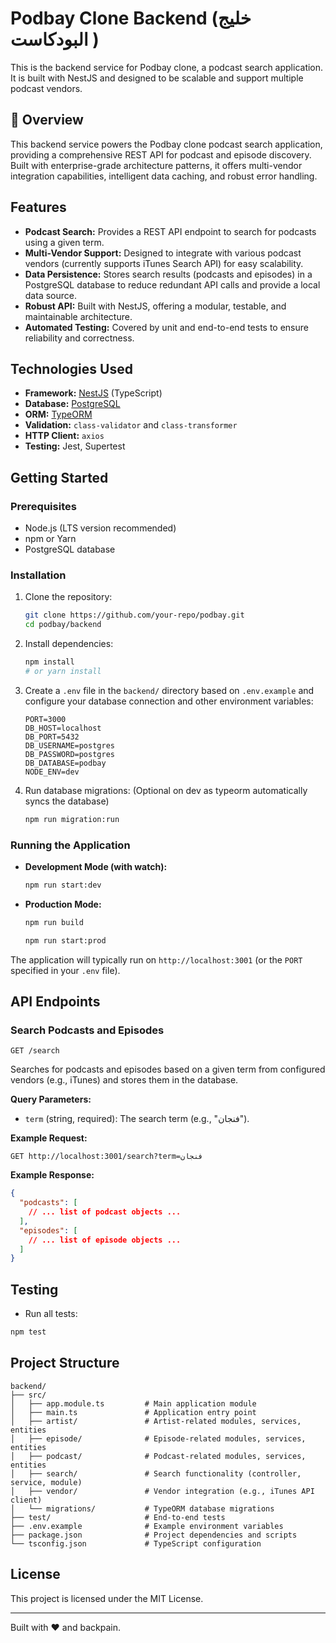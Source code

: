 # Podbay Clone Backend (خليج البودكاست )

This is the backend service for Podbay clone, a podcast search application. It is built with NestJS and designed to be scalable and support multiple podcast vendors.

## 🎯 Overview

This backend service powers the Podbay clone podcast search application, providing a comprehensive REST API for podcast and episode discovery. Built with enterprise-grade architecture patterns, it offers multi-vendor integration capabilities, intelligent data caching, and robust error handling.

## Features

- **Podcast Search:** Provides a REST API endpoint to search for podcasts using a given term.
- **Multi-Vendor Support:** Designed to integrate with various podcast vendors (currently supports iTunes Search API) for easy scalability.
- **Data Persistence:** Stores search results (podcasts and episodes) in a PostgreSQL database to reduce redundant API calls and provide a local data source.
- **Robust API:** Built with NestJS, offering a modular, testable, and maintainable architecture.
- **Automated Testing:** Covered by unit and end-to-end tests to ensure reliability and correctness.

## Technologies Used

- **Framework:** [NestJS](https://nestjs.com/) (TypeScript)
- **Database:** [PostgreSQL](https://www.postgresql.org/)
- **ORM:** [TypeORM](https://typeorm.io/)
- **Validation:** `class-validator` and `class-transformer`
- **HTTP Client:** `axios`
- **Testing:** Jest, Supertest

## Getting Started

### Prerequisites

- Node.js (LTS version recommended)
- npm or Yarn
- PostgreSQL database

### Installation

1.  Clone the repository:

    ```bash
    git clone https://github.com/your-repo/podbay.git
    cd podbay/backend
    ```

2.  Install dependencies:

    ```bash
    npm install
    # or yarn install
    ```

3.  Create a `.env` file in the `backend/` directory based on `.env.example` and configure your database connection and other environment variables:

    ```
    PORT=3000
    DB_HOST=localhost
    DB_PORT=5432
    DB_USERNAME=postgres
    DB_PASSWORD=postgres
    DB_DATABASE=podbay
    NODE_ENV=dev
    ```

4.  Run database migrations: (Optional on dev as typeorm automatically syncs the database)
    ```bash
    npm run migration:run
    ```

### Running the Application

- **Development Mode (with watch):**

  ```bash
  npm run start:dev
  ```

- **Production Mode:**

  ```bash
  npm run build
  ```

  ```bash
  npm run start:prod
  ```

The application will typically run on `http://localhost:3001` (or the `PORT` specified in your `.env` file).

## API Endpoints

### Search Podcasts and Episodes

`GET /search`

Searches for podcasts and episodes based on a given term from configured vendors (e.g., iTunes) and stores them in the database.

**Query Parameters:**

- `term` (string, required): The search term (e.g., "فنجان").

**Example Request:**

```plaintext
GET http://localhost:3001/search?term=فنجان
```

**Example Response:**

```json
{
  "podcasts": [
    // ... list of podcast objects ...
  ],
  "episodes": [
    // ... list of episode objects ...
  ]
}
```

## Testing

- Run all tests:

```bash
npm test
```

## Project Structure

```plaintext
backend/
├── src/
│   ├── app.module.ts         # Main application module
│   ├── main.ts               # Application entry point
│   ├── artist/               # Artist-related modules, services, entities
│   ├── episode/              # Episode-related modules, services, entities
│   ├── podcast/              # Podcast-related modules, services, entities
│   ├── search/               # Search functionality (controller, service, module)
│   ├── vendor/               # Vendor integration (e.g., iTunes API client)
│   └── migrations/           # TypeORM database migrations
├── test/                     # End-to-end tests
├── .env.example              # Example environment variables
├── package.json              # Project dependencies and scripts
└── tsconfig.json             # TypeScript configuration
```

## License

This project is licensed under the MIT License.

---

Built with ❤️ and backpain.
